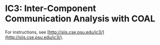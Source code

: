 IC3: Inter-Component Communication Analysis with COAL
=====================================================

For instructions, see [http://siis.cse.psu.edu/ic3/](http://siis.cse.psu.edu/ic3/).

